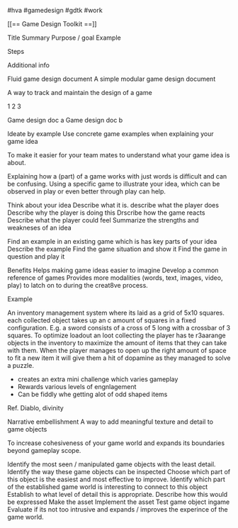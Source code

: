 #hva
#gamedesign 
#gdtk
#work 

[[== Game Design Toolkit ==]]

Title
Summary
Purpose / goal
Example

Steps

Additional info

Fluid game design document
A simple modular game design document

A way to track and maintain the design of a game

1 2 3

Game design doc a 
Game design  doc b

Ideate by example
Use concrete game examples when explaining your game idea

To make it easier for your team mates to understand what your game idea is about.

Explaining how a (part) of a game works with just words is difficult and can be confusing. Using a specific game to illustrate your idea, which can be observed in play or even better through play can help.

Think about  your idea
Describe what it is. 
describe what the player does
Describe why the player is doing this
Drscribe how the game reacts
Describe what the player could feel
Summarize the strengths and weakneses of an idea

Find an example in an existing game which is has key parts of your idea
Describe the example
Find the game situation and show it
Find the game in question and play it

Benefits
Helps making game ideas easier to imagine
Develop a common reference of games 
Provides more modalities (words, text, images, video, play) to latch on to during the creat8ve process.



Example

An inventory management system where its laid as a grid of 5x10 squares. each collected object takes up an c amount of squares in a fixed configuration. E.g. a sword consists of a cross of 5 long with a crossbar of 3 squares.
To optimize loadout an loot collecting the player has te r3aarange objects in the inventory to maximize the amount of items that they can take with them.
When the player manages to open up the right amount of space to fit a new item it will give them a hit of dopamine as they managed to solve a puzzle.

+ creates an extra mini challenge which varies gameplay
+ Rewards various levels of engnlagement
+ Can be fiddly whe  getting alot of odd shaped items

Ref. Diablo, divinity

Narrative embellishment
A way to add meaningful texture and detail to game objects

To increase cohesiveness of your game world and expands its boundaries beyond gameplay scope.

Identify the most seen / manipulated game objects with the least detail.
Identify the way these game objects can be inspected
Choose which part of this object is the easiest and most effective to improve.
Identify which part of the established game world is interesting to connect to this object
Establish to what level of detail this is appropriate.
Describe how this would be expressed
Make the asset
Implement the asset
Test game object ingame
Evaluate if its not too intrusive and expands / improves the experince of the game world.



